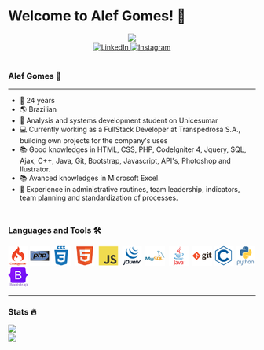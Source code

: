 <h1> Welcome to Alef Gomes! 🎉</h1>
<div id="header" align="center">
  <img src="https://media.giphy.com/media/M9gbBd9nbDrOTu1Mqx/giphy.gif" width="100"/>
<div id="badges">
  <a href="https://www.linkedin.com/in/alef-gomes-8b2950163" target="_blank">
    <img src="https://img.shields.io/badge/LinkedIn-blue?style=for-the-badge&logo=linkedin&logoColor=white" alt="LinkedIn"/>
  </a>
  <a href="https://www.instagram.com/alefpcj" target="_blank">
    <img src="https://img.shields.io/badge/Instagram-purple?style=for-the-badge&logo=instagram&logoColor=white" alt="Instagram"/>
  </a>
</div>
</div>

<br>
<h3> Alef Gomes 📌 </h3>
<hr>

+ 🎈 24 years
+ 🌎 Brazilian <br>
+ 🏫 Analysis and systems development student on Unicesumar <br>
+ 💻 Currently working as a FullStack Developer at Transpedrosa S.A., building own projects for the company's uses <br>
+ 📚 Good knowledges in HTML, CSS, PHP, CodeIgniter 4, Jquery, SQL, Ajax, C++, Java, Git, Bootstrap, Javascript, API's, Photoshop and Ilustrator.
+ 📚 Avanced knowledges in Microsoft Excel.
+ 👾 Experience in administrative routines, team leadership, indicators, team planning and standardization of processes.<br><br>
##
<h3> Languages and Tools 🛠️ </h3>
<div>
    <img src="https://github.com/devicons/devicon/blob/master/icons/codeigniter/codeigniter-plain-wordmark.svg" title="codeigniter" **alt="codeigniter" width="40" height="40"/>
    <img src="https://github.com/devicons/devicon/blob/master/icons/php/php-original.svg" title="php" **alt="php" width="40" height="40"/>
    <img src="https://github.com/devicons/devicon/blob/master/icons/css3/css3-plain-wordmark.svg"  title="CSS3" alt="CSS" width="40" height="40"/>&nbsp;
    <img src="https://github.com/devicons/devicon/blob/master/icons/html5/html5-original.svg" title="HTML5" alt="HTML" width="40" height="40"/>&nbsp;
    <img src="https://github.com/devicons/devicon/blob/master/icons/javascript/javascript-original.svg" title="JavaScript" alt="JavaScript" width="40" height="40"/>&nbsp;
    <img src="https://github.com/devicons/devicon/blob/master/icons/jquery/jquery-original-wordmark.svg" title="jquery" alt="jquery" width="40" height="40"/>&nbsp;
    <img src="https://github.com/devicons/devicon/blob/master/icons/mysql/mysql-original-wordmark.svg" title="MySQL"  alt="MySQL" width="40" height="40"/>&nbsp;
    <img src="https://github.com/devicons/devicon/blob/master/icons/java/java-original-wordmark.svg" title="Java" alt="Java" width="40" height="40"/>&nbsp;
    <img src="https://github.com/devicons/devicon/blob/master/icons/git/git-original-wordmark.svg" title="Git" **alt="Git" width="40" height="40"/>
    <img src="https://github.com/devicons/devicon/blob/master/icons/c/c-line.svg" title="C" **alt="C" width="40" height="40"/>
    <img src="https://github.com/devicons/devicon/blob/master/icons/python/python-original-wordmark.svg" title="python" **alt="python" width="40" height="40"/>
    <img src="https://github.com/devicons/devicon/blob/master/icons/bootstrap/bootstrap-original-wordmark.svg" title="bootstrap" **alt="bootstrap" width="40" height="40"/>
</div>
<hr>

<h3> Stats 🔥</h3>
<div align="start">
    <img src="http://github-readme-streak-stats.herokuapp.com?user=aleffgomes&theme=dark&hide_border=verdadeiro"/><br>
    <img src="https://github-readme-stats.vercel.app/api/top-langs/?username=aleffgomes&layout=compact&theme=dark"/>
</div>
  
